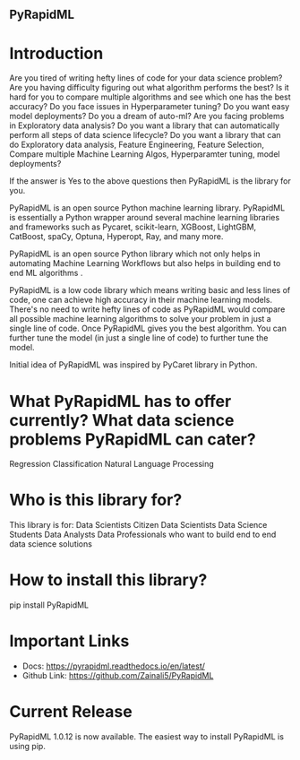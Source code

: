 ## PyRapidML
# Introduction
Are you tired of writing hefty lines of code for your data science problem?
Are you having difficulty figuring out what algorithm performs the best?
Is it hard for you to compare multiple algorithms and see which one has the best accuracy?
Do you face issues in Hyperparameter tuning?
Do you want easy model deployments?
Do you a dream of auto-ml?
Are you facing problems in Exploratory data analysis?
Do you want a library that can automatically perform all steps of data science lifecycle?
Do you want a library that can do Exploratory data analysis, Feature Engineering, Feature Selection, Compare multiple Machine Learning Algos, Hyperparamter tuning, model deployments?

If the answer is Yes to the above questions then PyRapidML is the library for you. 

PyRapidML is an open source Python machine learning library.
PyRapidML is essentially a Python wrapper around several machine learning libraries and frameworks such as Pycaret, scikit-learn, XGBoost, LightGBM, CatBoost, spaCy, Optuna, Hyperopt, Ray, and many more.

PyRapidML is an open source Python library which not only helps in automating Machine Learning Workflows but also helps in building end to end ML algorithms .

PyRapidML is a low code library which means writing basic and less lines of code, one can achieve high accuracy in their machine learning models.
There's no need to write hefty lines of code as PyRapidML would compare all possible machine learning algorithms to solve your problem in just a single line of code.
Once PyRapidML gives you the best algorithm. You can further tune the model (in just a single line of code) to further tune the model.

Initial idea of PyRapidML was inspired by PyCaret library in Python.

# What PyRapidML has to offer currently? What data science problems PyRapidML can cater?
Regression
Classification
Natural Language Processing

# Who is this library for?
This library is for:
Data Scientists
Citizen Data Scientists
Data Science Students
Data Analysts
Data Professionals who want to build end to end data science solutions

# How to install this library?
pip install PyRapidML

# Important Links
- Docs: https://pyrapidml.readthedocs.io/en/latest/ 
- Github Link: https://github.com/Zainali5/PyRapidML 

# Current Release
PyRapidML 1.0.12 is now available. The easiest way to install PyRapidML is using pip.
